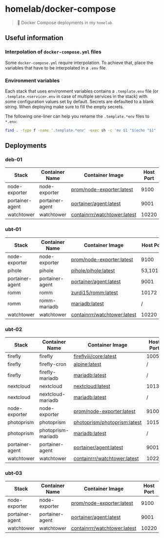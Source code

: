 # homelab/docker-compose

> 🐙 Docker Compose deployments in my `homelab`.

## Useful information

### Interpolation of `docker-compose.yml` files

Some `docker-compose.yml` require interpolation. To achieve that, place the variables that have to be interpolated in a `.env` file.

### Environment variables

Each stack that uses environment variables contains a `.template.env` file (or `.template.<service>.env` in case of multiple services in the stack) with some configuration values set by default. Secrets are defaulted to a blank string. When deploying make sure to fill the empty secrets.

The following one-liner can help you rename the `.template.*env` files to `*.env`:

```sh
find . -type f -name '.template.*env' -exec sh -c 'mv $1 "$(echo "$1" | sed 's/\.template//')"' _ "{}" \;
```

## Deployments

### deb-01

| Stack | Container Name | Container Image | Host Port | Internal Port | Network |
| ----- |----------------|-----------------|-----------|---------------| ------- |
| node-exporter | node-exporter | [prom/node-exporter:latest](https://hub.docker.com/r/prom/node-exporter) | 9100 | 9100 | auto |
| portainer-agent | portainer-agent | [portainer/agent:latest](https://hub.docker.com/r/portainer/agent) | 9001 | 9001 | auto |
| watchtower | watchtower | [containrrr/watchtower:latest](https://hub.docker.com/r/containrrr/watchtower/tags) | 10220 | 8080 | auto |

### ubt-01

| Stack | Container Name | Container Image | Host Port | Internal Port | Network |
| ----- |----------------|-----------------|-----------|---------------| ------- |
| node-exporter | node-exporter | [prom/node-exporter:latest](https://hub.docker.com/r/prom/node-exporter) | 9100 | 9100 | auto |
| pihole | pihole | [pihole/pihole:latest](https://hub.docker.com/r/pihole/pihole) | 53,10150 | 53,80 | auto |
| portainer-agent | portainer-agent | [portainer/agent:latest](https://hub.docker.com/r/portainer/agent) | 9001 | 9001 | auto |
| romm | romm | [zurdi15/romm:latest](https://hub.docker.com/r/zurdi15/romm) | 10172 | 8080 | auto |
| romm | romm-mariadb | [mariadb:latest](https://hub.docker.com/_/mariadb) | / | 3306 | auto |
| watchtower | watchtower | [containrrr/watchtower:latest](https://hub.docker.com/r/containrrr/watchtower/tags) | 10220 | 8080 | auto |

### ubt-02

| Stack | Container Name | Container Image | Host Port | Internal Port | Network |
| ----- |----------------|-----------------|-----------|---------------| ------- |
| firefly | firefly | [fireflyiii/core:latest](https://hub.docker.com/r/fireflyiii/core) | 10050 | 8080 | auto |
| firefly | firefly-cron | [alpine:latest](https://hub.docker.com/_/alpine) | / | / | auto |
| firefly | firefly-mariadb | [mariadb:latest](https://hub.docker.com/_/mariadb) | / | 3306 | auto |
| nextcloud | nextcloud | [nextcloud:latest](https://hub.docker.com/_/nextcloud/) | 10130 | 80 | auto |
| nextcloud | nextcloud-mariadb | [mariadb:latest](https://hub.docker.com/_/mariadb) | / | 3306 | auto |
| node-exporter | node-exporter | [prom/node-exporter:latest](https://hub.docker.com/r/prom/node-exporter) | 9100 | 9100 | auto |
| photoprism | photoprism | [photoprism/photoprism:latest](https://hub.docker.com/r/photoprism/photoprism) | 10157 | 2342 | auto |
| photoprism | photoprism-mariadb | [mariadb:latest](https://hub.docker.com/_/mariadb) | / | 3306 | auto |
| portainer-agent | portainer-agent | [portainer/agent:latest](https://hub.docker.com/r/portainer/agent) | 9001 | 9001 | auto |
| watchtower | watchtower | [containrrr/watchtower:latest](https://hub.docker.com/r/containrrr/watchtower/tags) | 10220 | 8080 | auto |

### ubt-03

| Stack | Container Name | Container Image | Host Port | Internal Port | Network |
| ----- |----------------|-----------------|-----------|---------------| ------- |
| node-exporter | node-exporter | [prom/node-exporter:latest](https://hub.docker.com/r/prom/node-exporter) | 9100 | 9100 | auto |
| portainer-agent | portainer-agent | [portainer/agent:latest](https://hub.docker.com/r/portainer/agent) | 9001 | 9001 | auto |
| watchtower | watchtower | [containrrr/watchtower:latest](https://hub.docker.com/r/containrrr/watchtower/tags) | 10220 | 8080 | auto |
